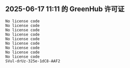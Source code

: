## 2025-06-17 11:11 的 GreenHub 许可证
```
No license code
No license code
No license code
No license code
No license code
No license code
No license code
No license code
No license code
SVul-drUz-325e-1dC8-AAF2
```
